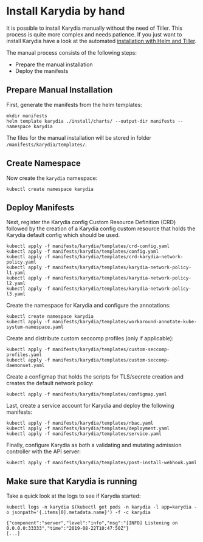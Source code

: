 # Install Karydia by hand
It is possible to install Karydia manually without the need of Tiller. This process is quite more complex and needs patience. If you just want to install Karydia have a look at the automated [installation with Helm and Tiller](../install/README.md).

The manual process consists of the following steps:
- Prepare the manual installation
- Deploy the manifests

## Prepare Manual Installation
First, generate the manifests from the helm templates:
```
mkdir manifests
helm template karydia ./install/charts/ --output-dir manifests --namespace karydia
```

The files for the manual installation will be stored in folder `/manifests/karydia/templates/`.

## Create Namespace
Now create the `karydia` namespace:
```
kubectl create namespace karydia
```

## Deploy Manifests
Next, register the Karydia config Custom Resource Definition (CRD) followed by the creation of a Karydia config custom resource that holds the Karydia default config which should be used.

```
kubectl apply -f manifests/karydia/templates/crd-config.yaml
kubectl apply -f manifests/karydia/templates/config.yaml
kubectl apply -f manifests/karydia/templates/crd-karydia-network-policy.yaml
kubectl apply -f manifests/karydia/templates/karydia-network-policy-l1.yaml
kubectl apply -f manifests/karydia/templates/karydia-network-policy-l2.yaml
kubectl apply -f manifests/karydia/templates/karydia-network-policy-l3.yaml
```

Create the namespace for Karydia and configure the annotations:
```
kubectl create namespace karydia
kubectl apply -f manifests/karydia/templates/workaround-annotate-kube-system-namespace.yaml
```

Create and distribute custom seccomp profiles (only if applicable):
```
kubectl apply -f manifests/karydia/templates/custom-seccomp-profiles.yaml
kubectl apply -f manifests/karydia/templates/custom-seccomp-daemonset.yaml
```

Create a configmap that holds the scripts for TLS/secrete creation and creates the default network policy:
```
kubectl apply -f manifests/karydia/templates/configmap.yaml
````

Last, create a service account for Karydia and deploy the following manifests:
```
kubectl apply -f manifests/karydia/templates/rbac.yaml
kubectl apply -f manifests/karydia/templates/deployment.yaml
kubectl apply -f manifests/karydia/templates/service.yaml
```

Finally, configure Karydia as both a validating and mutating admission controller with the API server:
```
kubectl apply -f manifests/karydia/templates/post-install-webhook.yaml
```

## Make sure that Karydia is running
Take a quick look at the logs to see if Karydia started:
```
kubectl logs -n karydia $(kubectl get pods -n karydia -l app=karydia -o jsonpath='{.items[0].metadata.name}') -f -c karydia

{"component":"server","level":"info","msg":"[INFO] Listening on 0.0.0.0:33333","time":"2019-08-22T10:47:50Z"}
[...]
```

